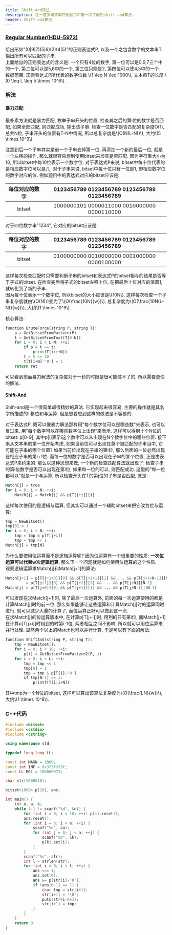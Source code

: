 ```yaml
---
title: Shift-and算法
description: 在一道多模式串匹配题目中第一次了解到shift-and算法.
header: Shift-and算法
---
```


### [Regular Number(HDU-5972)](http://acm.hdu.edu.cn/showproblem.php?pid=5972)

给出形如"(0|9|7)(5|6)(2)(4|5)"的正则表达式P, 以及一个之包含数字的文本串T, 输出所有可以匹配的子串.  
上面给出的正则表达式的含义是: 一个只有4位的数字, 第一位可以是0,9,7三个中的一个, 第二位可以是5,6中的一个, 第三位只能是2, 第四位可以使4,5中的一个.  
数据范围: 正则表达式P所代表的数字位数 \\(1 \leq N \leq 1000\\), 文本串T的长度 \\(0 \leq L \leq 5 \times 10^6\\).

### 解法

#### 暴力匹配

最朴素方法就是暴力匹配, 枚举子串开头的位置, 检查其之后的第i位的数字是否匹配, 如果全部匹配, 则匹配成功, 输出该子串.  检查一位数字是否匹配的复杂度O(1), 总共N位, 子串开头的位置有T-N中情况, 所以总复杂度是\\(O(N(L-N))\\), 大约\\(5 \times 10^9\\).  

注意到后一个子串其实是前一个子串去掉第一位, 再添加一个新的最后一位, 就是一个左移的操作, 那么就很容易想到使用bitset来检查是否匹配.  因为字符集大小为10, 所以bitset中每10位表示一个数字位.  对于表达式P来说, bitset中每十位代表的是相应数字位可以是几.  对于子串来说, bitset中每十位只有一位是1, 即相应数字位的数字对应的位.  例如题目中的表达式对应的bitset应该是:

| 每位对应的数字 | 0123456789 0123456789 0123456789 0123456789 |
| :------------: | :-----------------------------------------: |
|    bitset      | 1000000101 0000011000 0010000000 0000110000 |

对于四位数字串"1234", 它对应的bitset应该是:

| 每位对应的数字 | 0123456789 0123456789 0123456789 0123456789 |
| :------------: | :-----------------------------------------: |
|    bitset      | 0100000000 0010000000 0001000000 0000100000 |

这样每次检查匹配时只需要判断子串的bitset和表达式P的bitset相与的结果是否等于子式的bitset.  在检查完后将子式的bitset左移十位, 在把最后十位对应的值置1, 就转化到了新的子串.  
因为每十位表示一个数字位, 所以bitset的大小应该是\\(10N\\).  这样每次检查一个子串复杂度就由\\(O(N)\\)变为了\\(O(\frac{10N}{w})\\), 总复杂度为\\(O(\frac{10N(L-N)}{w})\\), 大约\\(1 \times 10^9\\).

核心算法:

``` python
function BruteForce(string P, string T):
	p = GetBitsetFromPattern(P)
	t = GetBitsetFromText(T[0:N])
	for i = 0; i < L-N; ++i:
		if p & t == t:
			print(T[i:i+N])
		t = t << 10
		t[T[i+N]-'0'] = 1
	return ret
```

可以看到前面暴力解法的复杂度对于一秒的时限是很可能过不了的, 所以需要更快的解法.  

#### Shift-And

Shift-and是一个很简单却很精妙的算法.  它实现起来很容易, 主要的操作就是其名字所描述的: 移位和与运算.  但是想要想到这样的做法是不容易的.  

对于表达式P, 既可以像暴力解法那样用"每个数字位可以是哪些数"来表示, 也可以反过来, 用"每个数字可以在哪些数字位上出现"来表示.  这样可以得到十个N位的bitset: p[0-9], 其中p[i]表示i这个数字可以从出现在N个数字位中的哪些位置.  接下来从文本串的第一位开始考虑, 如果当前位可以出现在莫个被匹配的子串当中, 它可能在子串的哪个位置?  如果当前位出现在子串的第i位, 那么后面的一位必然出现在相应子串的第i+1位.  而每一位的数字是否可以出现在子串的某个位置, 正是由表达式P来约束的.  那么以这种思想来做, 一个新的检查匹配算法就出现了: 检查子串的第i位数字是否可以出现在第i位, 如果每一位的可以, 则匹配成功.  这里的"每一位都可以"就是一个与运算, 所以检查开头在T的第j位的子串是否匹配, 就是:

``` python
Match[j] = true
for i = 0; i < N; ++i:
	Match[j] = Match[j] && p[T[j+i]][i]
```

这样每次使用的是逻辑与运算, 但其实可以通过一个辅助bitset来把它改为位与运算:

``` python
tmp = NewBitset()
tmp[0] = 1
for i = 0; i < N; ++i:
	tmp = tmp & p[T[j+i]]
	tmp = tmp << 1
Match[j] = tmp[N]
```

为什么要使用位运算而不是逻辑运算呢?  因为位运算有一个很重要的性质: **一次位运算可以代替w次逻辑运算**.  那么下一个问题就是如何使用位运算的这个性质.  
观察逻辑运算求Match[j]和Match[j+1]的算法:

``` python
Match[j+1] = p[T[j+1+0]][0] && p[T[j+1+1]][1] && ... && p[T[j+1+N-1]][N-1]
         = p[T[j+1]][0] && p[T[j+2]][1] && ... && p[T[j+N]][N-1]
Match[j] = p[T[j+0]][0] && p[T[j+1]][1] && ... && p[T[j+N-1]][N-1]
```

可以发现在求Match[j+1]时, 除了最后一次运算外, 前面的每一次运算使用的都是计算Match[j]时的前一位.  那么如果能够让这些运算和计算Match[j]时的运算同时进行, 就可以减少大量的计算了, 而位运算正好可以做到这一点.  
在求Match[j]的位运算版本中, 在计算p[T[j+i]]时, 用到的只有第i位, 而Match[j+1]在计算p[T[j+i]]时用到的时第i-1位.  两者相互之间不影响, 所以就可以用位运算来并行处理.  显然两个以上的Match也可以并行计算, 于是可以有下面的解法:

``` python
function ShiftAnd(string P, string T):
	tmp = NewBitset();
	for i = 0; i < 10; ++i:
		p[i] = GetBitsetFromPattern2(P, i)
	for i = 0; i < L; ++i:
		tmp = tmp << 1
		tmp[0] = 1
		tmp = tmp & p[T[i]-'0']
		if tmp[N-1] == 1:
			printf(T[i:i+N])
```

其中tmp为一个N位的bitset, 这样可以算出该算法复杂度为\\(O(\frac{LN}{w})\\), 大约\\(1 \times 10^8\\).  

### C++代码

``` c++
#include <bitset>
#include <cstdio>
#include <cstring>

using namespace std;

typedef long long LL;

const int MAXN = 1000;
const int INF = 0x3f3f3f3f;
const LL MOL = 100000073;

char str[5000010];

bitset<1000> p[10], ans;

int main() {
	int n, a, k;
	while (-1 != scanf("%d", &n)) {
		for (int i = 0; i < 10; ++i) p[i].reset();
		ans.reset();
		for (int i = 0; i < n; ++i) {
			scanf("%d", &a);
			for (int j = 0; j < a; ++j) {
				scanf("%d", &k);
				p[k].set(i);
			}
		}
		scanf("%s", str);
		int l = strlen(str);
		for (int i = 0; i < l; ++i) {
			ans <<= 1;
			ans.set(0);
			ans &= p[str[i]-'0'];
			if (ans[n-1] == 1) {
				char tmp = str[i+1];
				str[i+1] = '\0';
				puts(str+i-n+1);
				str[i+1] = tmp;
			}
		}
	}
	return 0;
}
```
